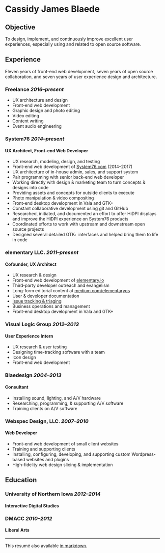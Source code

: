 # Cassidy James Blaede

## Objective

To design, implement, and continuously improve excellent user experiences,
especially using and related to open source software.

<!--
## Relevant Skills

**Roles:** UX architecture & design, front-end web development

**Programming languages:** HTML, CSS, JavaScript, Mustache/&#8203;Handlebars;
experience with PHP and MySQL

**Operating Systems:** Linux, macOS, Windows, Android, iOS

**Concepts:** user-centric design, responsive/mobile-first web development, version control, pair programming
-->

## Experience

Eleven years of front-end web development, seven years of open source
collaboration, and seven years of user experience design and architecture.


### Freelance _2016–present_

- UX architecture and design
- Front-end web development
- Graphic design and photo editing
- Video editing
- Content writing
- Event audio engineering


### System76 _2014–present_

#### UX Architect, Front-end Web Developer

- UX research, modeling, design, and testing
- Front-end web development of [System76.com](https://system76.com) (2014–2017)
- UX architecture of in-house admin, sales, and support system
- Pair programming with senior back-end web developer
- Working directly with design & marketing team to turn concepts & designs into
  code
- Providing assets and concepts for outside clients to execute
- Photo manipulation & video compositing
- Front-end desktop development in Vala and GTK+
- Constant collaborative development using git and GitHub
- Researched, initiated, and documented an effort to offer HiDPI displays and
  improve the HiDPI experience on System76 products
- Coordinated efforts to work with upstream and downstream open source projects
- Designed several detailed GTK+ interfaces and helped bring them to life in
  code


### elementary LLC. _2011–present_

#### Cofounder, UX Architect

- UX research & design
- Front-end web development of [elementary.io](https://elementary.io)
- Third-party developer outreach and evangelism
- Long-form editorial content at [medium.com/elementaryos](https://medium.com/elementaryos)
- User & developer documentation
- [Issue tracking & triaging](https://github.com/search?o=desc&q=org%3Aelementary+cassidyjames&s=updated&type=Issues&utf8=%E2%9C%93)
- Business operations and management
- Front-end desktop development in Vala and GTK+


### Visual Logic Group _2012–2013_

#### User Experience Intern

- UX research & user testing
- Designing time-tracking software with a team
- Icon design
- Front-end web development


### Blaedesign _2004–2013_

#### Consultant

- Installing sound, lighting, and A/V hardware
- Researching, programming, & supporting A/V software
- Training clients on A/V software


### Webspec Design, LLC. _2007–2010_

#### Web Developer

- Front-end web development of small client websites
- Training and supporting clients
- Installing, configuring, developing, and supporting custom Wordpress-based
  websites and plugins
- High-fidelity web design slicing & implementation


## Education


### University of Northern Iowa _2012–2014_

#### Interactive Digital Studies


### DMACC _2010–2012_

#### Liberal Arts

---

This résumé also available [in markdown](http://cassidyjames.com/resume.md).

